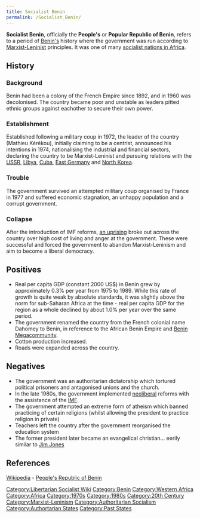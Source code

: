 ```yaml
---
title: Socialist Benin
permalink: /Socialist_Benin/
---
```


**Socialist Benin**, officially the **People's** or **Popular Republic
of Benin**, refers to a period of [Benin's](Benin.md "wikilink") history
where the government was run according to
[Marxist-Leninist](Marxist-Leninism.md "wikilink") principles. It was one
of many [socialist nations in Africa](African_Socialism.md "wikilink").

## History

### Background

Benin had been a colony of the French Empire since 1892, and in 1960 was
decolonised. The country became poor and unstable as leaders pitted
ethnic groups against eachother to secure their own power.

### Establishment

Established following a military coup in 1972, the leader of the country
(Mathieu Kérékou), initially claiming to be a centrist, announced his
intentions in 1974, nationalising the industrial and financial sectors,
declaring the country to be Marxist-Leninist and pursuing relations with
the [USSR](USSR.md "wikilink"), [Libya](Socialist_Libya.md "wikilink"),
[Cuba](Cuba.md "wikilink"), [East Germany](East_Germany.md "wikilink") and
[North Korea](North_Korea.md "wikilink").

### Trouble

The government survived an attempted military coup organised by France
in 1977 and suffered economic stagnation, an unhappy population and a
corrupt government.

### Collapse

After the introduction of IMF reforms, [an
uprising](Benin_Uprising_(1989).md "wikilink") broke out across the country
over high cost of living and anger at the government. These were
successful and forced the government to abandon Marxist-Leninism and aim
to become a liberal democracy.

## Positives

- Real per capita GDP (constant 2000 US\$) in Benin grew by
  approximately 0.3% per year from 1975 to 1989. While this rate of
  growth is quite weak by absolute standards, it was slightly above the
  norm for sub-Saharan Africa at the time - real per capita GDP for the
  region as a whole declined by about 1.0% per year over the same
  period.
- The government renamed the country from the French colonial name
  Dahomey to Benin, in reference to the African Benin Empire and [Benin
  Megacommunity](Benin_Megacommunity.md "wikilink").
- Cotton production increased.
- Roads were expanded across the country.

## Negatives

- The government was an authoritarian dictatorship which tortured
  political prisoners and antagonised unions and the church.
- In the late 1980s, the government implemented
  [neoliberal](Neoliberalism.md "wikilink") reforms with the assistance of
  the [IMF](International_Monetary_Fund.md "wikilink").
- The government attempted an extreme form of atheism which banned
  practicing of certain religions (whilst allowing the president to
  practice religion in private)
- Teachers left the country after the government reorganised the
  education system
- The former president later became an evangelical christian... eerily
  similar to [Jim Jones](Jim_Jones.md "wikilink")

## References

[Wikipedia](Wikipedia.md "wikilink") - [People's Republic of
Benin](https://en.wikipedia.org/wiki/People%27s_Republic_of_Benin)

[Category:Libertarian Socialist
Wiki](Category:Libertarian_Socialist_Wiki.md "wikilink")
[Category:Benin](Category:Benin.md "wikilink") [Category:Western
Africa](Category:Western_Africa.md "wikilink")
[Category:Africa](Category:Africa.md "wikilink")
[Category:1970s](Category:1970s.md "wikilink")
[Category:1980s](Category:1980s.md "wikilink") [Category:20th
Century](Category:20th_Century.md "wikilink")
[Category:Marxist-Leninism](Category:Marxist-Leninism.md "wikilink")
[Category:Authoritarian
Socialism](Category:Authoritarian_Socialism.md "wikilink")
[Category:Authortarian States](Category:Authortarian_States.md "wikilink")
[Category:Past States](Category:Past_States.md "wikilink")